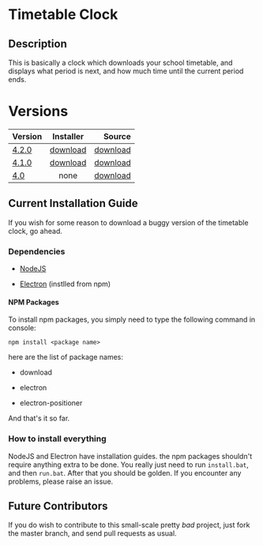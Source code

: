 # Timetable Clock

## Description

This is basically a clock which downloads your school timetable, and displays what period is next, and how much time until the current period ends.

# Versions

| Version        | Installer           | Source  |
| ------------- |:-------------:| -----:|
| [4.2.0](https://github.com/Mrmeguyme/timetable-clock/releases/tag/4.2.0)      | [download](https://github.com/Mrmeguyme/timetable-clock/releases/download/4.2.0/timetable.clock.exe)      |   [download](https://github.com/Mrmeguyme/timetable-clock/archive/4.2.0.zip) |
| [4.1.0](https://github.com/Mrmeguyme/timetable-clock/releases/tag/4.1) | [download](https://github.com/Mrmeguyme/timetable-clock/releases/download/4.1/timetable.clock.exe)      |    [download](https://github.com/Mrmeguyme/timetable-clock/archive/4.1.zip) |
| [4.0](https://github.com/Mrmeguyme/timetable-clock/releases/tag/4.0)      | none | [download](https://github.com/Mrmeguyme/timetable-clock/releases/download/4.0/timetable.zip) |

## Current Installation Guide
If you wish for some reason to download a buggy version of the timetable clock, go ahead.

### Dependencies

* [NodeJS](https://nodejs.org/en/)

* [Electron](https://electron.atom.io/) (instlled from npm)

#### NPM Packages

To install npm packages, you simply need to type the following command in console:

`npm install <package name>`

here are the list of package names:

* download

* electron

* electron-positioner

And that's it so far.

### How to install everything

NodeJS and Electron have installation guides. the npm packages shouldn't require anything extra to be done. You really just need to run `install.bat`, and then `run.bat`. After that you should be golden. If you encounter any problems, please raise an issue.

## Future Contributors

If you do wish to contribute to this small-scale pretty *bad* project, just fork the master branch, and send pull requests as usual.
